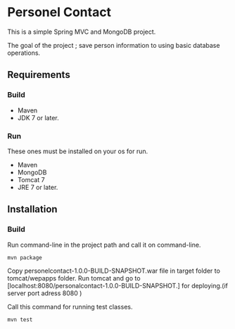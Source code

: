 # Personel Contact

 This is a simple Spring MVC and MongoDB project.
 
 The goal of the project ; save person information to using basic database operations.
 
## Requirements

### Build
 - Maven
 - JDK 7 or later.
 
### Run

 These ones must be installed on your os for run.
 - Maven 
 - MongoDB 
 - Tomcat 7
 - JRE 7 or later.
 
## Installation

### Build
Run command-line in the project path and call it on command-line.
```sh
mvn package
```

Copy personelcontact-1.0.0-BUILD-SNAPSHOT.war file in target folder to tomcat/wepapps folder.
Run tomcat and go to [localhost:8080/personalcontact-1.0.0-BUILD-SNAPSHOT.] for deploying.(if server port adress 8080 )

Call this command for running test classes.

```sh
mvn test
```

[localhost:8080/personelcontact-1.0.0-BUILD-SNAPSHOT.]: <localhost:8080/personelcontact-1.0.0-BUILD-SNAPSHOT.>


